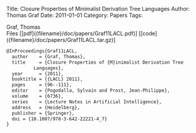 Title: Closure Properties of Minimalist Derivation Tree Languages
Author: Thomas Graf
Date: 2011-01-01
Category: Papers
Tags: 

<div markdown class="authors">
Graf, Thomas
</div>

<div markdown class="files">
<span id="files-title">Files</span>
[[pdf]({filename}/doc/papers/Graf11LACL.pdf)]
[[code]({filename}/doc/papers/Graf11LACL.tar.gz)]
</div>

~~~latex
@InProceedings{Graf11LACL,
  author	= {Graf, Thomas},
  title		= {Closure Properties of {M}inimalist Derivation Tree
		  Languages},
  year		= {2011},
  booktitle	= {{LACL} 2011},
  pages		= {96--111},
  editor	= {Pogodalla, Sylvain and Prost, Jean-Philippe},
  volume	= {6736},
  series	= {Lecture Notes in Artificial Intelligence},
  address	= {Heidelberg},
  publisher	= {Springer},
  doi = {10.1007/978-3-642-22221-4_7}
}
~~~
